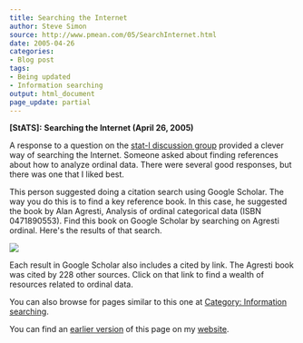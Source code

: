 ```yaml
---
title: Searching the Internet
author: Steve Simon
source: http://www.pmean.com/05/SearchInternet.html
date: 2005-04-26
categories:
- Blog post
tags:
- Being updated
- Information searching
output: html_document
page_update: partial
---
```

**[StATS]:** **Searching the Internet (April 26,
2005)**

A response to a question on the [stat-l discussion
group](http://lists.mcgill.ca/archives/stat-l.html) provided a clever
way of searching the Internet. Someone asked about finding references
about how to analyze ordinal data. There were several good responses,
but there was one that I liked best.

This person suggested doing a citation search using Google Scholar. The
way you do this is to find a key reference book. In this case, he
suggested the book by Alan Agresti, Analysis of ordinal categorical data
(ISBN 0471890553). Find this book on Google Scholar by searching on
Agresti ordinal. Here's the results of that search.

![](../weblog/images/05_Citation.Search1.jpg)

Each result in Google Scholar also includes a cited by link. The Agresti
book was cited by 228 other sources. Click on that link to find a wealth
of resources related to ordinal data.

You can also browse
for pages similar to this one at [Category: Information
searching](../category/InformationSearching.html).

You can find an [earlier version][sim1] of this page on my [website][sim2].

[sim1]: http://www.pmean.com/05/SearchInternet/
[sim2]: http://www.pmean.com
